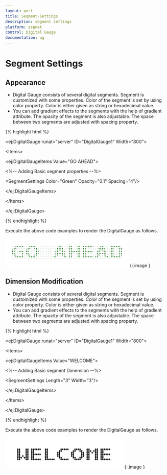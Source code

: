 ```yaml
---
layout: post
title: Segment-Settings
description: segment settings
platform: aspnet
control: Digital Gauge
documentation: ug
---
```


# Segment Settings

## Appearance

* Digital Gauge consists of several digital segments. Segment is customized with some properties. Color of the segment is set by using color property. Color is either given as string or hexadecimal value. 
* You can add gradient effects to the segments with the help of gradient attribute. The opacity of the segment is also adjustable. The space between two  segments are adjusted with spacing property.



{% highlight html %}

&lt;ej:DigitalGauge runat="server" ID="DigitalGauge1" Width="800"&gt;



&lt;Items&gt;



&lt;ej:DigitalGaugeItems Value="GO AHEAD"&gt;

&lt;%-- Adding Basic segment properties --%&gt;

&lt;SegmentSettings Color="Green" Opacity="0.1" Spacing="4"/&gt;



&lt;/ej:DigitalGaugeItems&gt;



&lt;/Items&gt;



&lt;/ej:DigitalGauge&gt;

{% endhighlight %}

Execute the above code examples to render the DigitalGauge as follows.



![](Segment-Settings_images/Segment-Settings_img1.png)
{:.image }




## Dimension Modification

* Digital Gauge consists of several digital segments. Segment is customized with some properties. Color of the segment is set by using color property. Color is either given as string or hexadecimal value. 
* You can add gradient effects to the segments with the help of gradient attribute. The opacity of the segment is also adjustable. The space between two  segments are adjusted with spacing property.



{% highlight html %}

&lt;ej:DigitalGauge runat="server" ID="DigitalGauge1" Width="800"&gt;



&lt;Items&gt;



&lt;ej:DigitalGaugeItems Value="WELCOME"&gt;

&lt;%-- Adding Basic segment Dimension --%&gt;

&lt;SegmentSettings Length="3" Width="3"/&gt;



&lt;/ej:DigitalGaugeItems&gt;



&lt;/Items&gt;



&lt;/ej:DigitalGauge&gt;

{% endhighlight %}

Execute the above code examples to render the DigitalGauge as follows.



![](Segment-Settings_images/Segment-Settings_img2.png)
{:.image }




